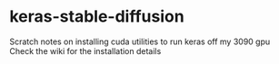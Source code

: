 # keras-stable-diffusion
Scratch notes on installing cuda utilities to run keras off my 3090 gpu
Check the wiki for the installation details
